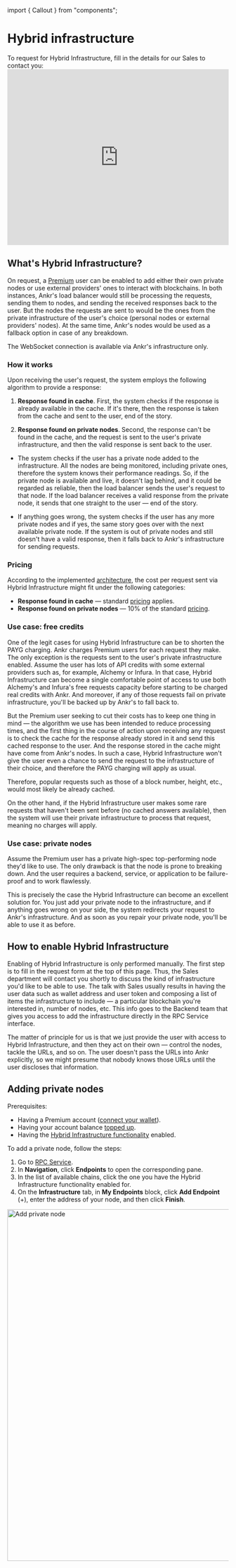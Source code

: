 import { Callout } from "components";

# Hybrid infrastructure

<Callout>
To request for Hybrid Infrastructure, fill in the details for our Sales to contact you:

<iframe 
  width="100%"
  height="400px"
  src="https://4f4a8balgjw.typeform.com/to/cdgNpeZC"
  frameborder="0"
  allowfullscreen>
</iframe>
</Callout>

## What's Hybrid Infrastructure?

On request, a [Premium](/rpc-service/service-plans/#service-plans-comparison) user can be enabled to add either their own private nodes or use external providers' ones to interact with blockchains. In both instances, Ankr's load balancer would still be processing the requests, sending them to nodes, and sending the received responses back to the user. But the nodes the requests are sent to would be the ones from the private infrastructure of the user's choice (personal nodes or external providers' nodes). At the same time, Ankr's nodes would be used as a fallback option in case of any breakdown.

<Callout type="warning">
The WebSocket connection is available via Ankr's infrastructure only.
</Callout>

### How it works

Upon receiving the user's request, the system employs the following algorithm to provide a response:

  1. **Response found in cache**. First, the system checks if the response is already available in the cache. If it's there, then the response is taken from the cache and sent to the user, end of the story.

  2. **Response found on private nodes**. Second, the response can't be found in the cache, and the request is sent to the user's private infrastructure, and then the valid response is sent back to the user.

  * The system checks if the user has a private node added to the infrastructure. All the nodes are being monitored, including private ones, therefore the system knows their performance readings. So, if the private node is available and live, it doesn't lag behind, and it could be regarded as reliable, then the load balancer sends the user's request to that node. If the load balancer receives a valid response from the private node, it sends that one straight to the user — end of the story.

  * If anything goes wrong, the system checks if the user has any more private nodes and if yes, the same story goes over with the next available private node. If the system is out of private nodes and still doesn't have a valid response, then it falls back to Ankr's infrastructure for sending requests.

### Pricing

According to the implemented [architecture](/rpc-service/hybrid-infrastructure/#how-it-works), the cost per request sent via Hybrid Infrastructure might fit under the following categories:

  * **Response found in cache** — standard [pricing](/rpc-service/pricing/) applies.
  * **Response found on private nodes** — 10% of the standard [pricing](/rpc-service/pricing/).

### Use case: free credits

One of the legit cases for using Hybrid Infrastructure can be to shorten the PAYG charging. Ankr charges Premium users for each request they make. The only exception is the requests sent to the user's private infrastructure enabled. Assume the user has lots of API сredits with some external providers such as, for example, Alchemy or Infura. In that case, Hybrid Infrastructure can become a single comfortable point of access to use both Alchemy's and Infura's free requests capacity before starting to be charged real credits with Ankr. And moreover, if any of those requests fail on private infrastructure, you'll be backed up by Ankr's to fall back to.

But the Premium user seeking to cut their costs has to keep one thing in mind — the algorithm we use has been intended to reduce processing times, and the first thing in the course of action upon receiving any request is to check the cache for the response already stored in it and send this cached response to the user. And the response stored in the cache might have come from Ankr's nodes. In such a case, Hybrid Infrastructure won't give the user even a chance to send the request to the infrastructure of their choice, and therefore the PAYG charging will apply as usual.

Therefore, popular requests such as those of a block number, height, etc., would most likely be already cached.

On the other hand, if the Hybrid Infrastructure user makes some rare requests that haven't been sent before (no cached answers available), then the system will use their private infrastructure to process that request, meaning no charges will apply.

### Use case: private nodes

Assume the Premium user has a private high-spec top-performing node they'd like to use. The only drawback is that the node is prone to breaking down. And the user requires a backend, service, or application to be failure-proof and to work flawlessly.

This is precisely the case the Hybrid Infrastructure can become an excellent solution for. You just add your private node to the infrastructure, and if anything goes wrong on your side, the system redirects your request to Ankr's infrastructure. And as soon as you repair your private node, you'll be able to use it as before.

## How to enable Hybrid Infrastructure

Enabling of Hybrid Infrastructure is only performed manually. The first step is to fill in the request form at the top of this page. Thus, the Sales department will contact you shortly to discuss the kind of infrastructure you'd like to be able to use. The talk with Sales usually results in having the user data such as wallet address and user token and composing a list of items the infrastructure to include — a particular blockchain you're interested in, number of nodes, etc. This info goes to the Backend team that gives you access to add the infrastructure directly in the RPC Service interface.  

The matter of principle for us is that we just provide the user with access to Hybrid Infrastructure, and then they act on their own — control the nodes, tackle the URLs, and so on. The user doesn't pass the URLs into Ankr explicitly, so we might presume that nobody knows those URLs until the user discloses that information.

## Adding private nodes

Prerequisites:

  * Having a Premium account ([connect your wallet](/rpc-service/premium-account-operations/#connect-wallet)).
  * Having your account balance [topped up](/rpc-service/premium-account-operations/#top-up).
  * Having the [Hybrid Infrastructure functionality](/rpc-service/hybrid-infrastructure/#how-to-enable-hybrid-infrastructure) enabled.

To add a private node, follow the steps:

  1. Go to [RPC Service](https://www.ankr.com/rpc/).
  2. In **Navigation**, click **Endpoints** to open the corresponding pane.
  3. In the list of available chains, click the one you have the Hybrid Infrastructure functionality enabled for.
  4. On the **Infrastructure** tab, in **My Endpoints** block, click **Add Endpoint** (+), enter the address of your node, and then click **Finish**.

<img src="/docs/hybrid-add-node.png" alt="Add private node" class="responsive-pic" width="800" />